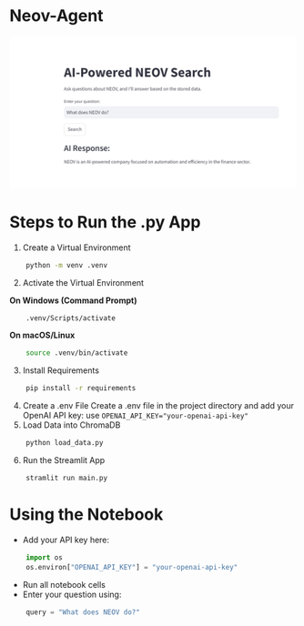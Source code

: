 # Neov-Agent
![App Screenshot](neov.png)

# Steps to Run the .py App
1. Create a Virtual Environment
```sh
    python -m venv .venv
```
2. Activate the Virtual Environment 

**On Windows (Command Prompt)**
```sh 
    .venv/Scripts/activate
```
**On macOS/Linux**
```sh 
    source .venv/bin/activate
```
3. Install Requirements 
```sh 
    pip install -r requirements
```
4. Create a .env File
Create a .env file in the project directory and add your OpenAI API key:
use `OPENAI_API_KEY="your-openai-api-key"`
5. Load Data into ChromaDB
```sh
    python load_data.py
```
6. Run the Streamlit App
``` sh
    stramlit run main.py
```
# Using the Notebook
- Add your API key here:
```python
    import os
    os.environ["OPENAI_API_KEY"] = "your-openai-api-key"
```
- Run all notebook cells
- Enter your question using:
```python
    query = "What does NEOV do?"
```
